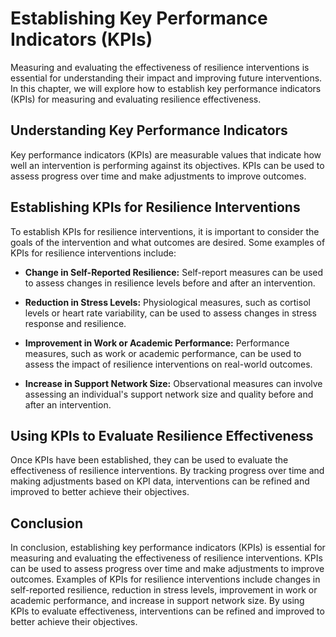 Establishing Key Performance Indicators (KPIs)
============================================================================================================

Measuring and evaluating the effectiveness of resilience interventions is essential for understanding their impact and improving future interventions. In this chapter, we will explore how to establish key performance indicators (KPIs) for measuring and evaluating resilience effectiveness.

Understanding Key Performance Indicators
----------------------------------------

Key performance indicators (KPIs) are measurable values that indicate how well an intervention is performing against its objectives. KPIs can be used to assess progress over time and make adjustments to improve outcomes.

Establishing KPIs for Resilience Interventions
----------------------------------------------

To establish KPIs for resilience interventions, it is important to consider the goals of the intervention and what outcomes are desired. Some examples of KPIs for resilience interventions include:

* **Change in Self-Reported Resilience:** Self-report measures can be used to assess changes in resilience levels before and after an intervention.

* **Reduction in Stress Levels:** Physiological measures, such as cortisol levels or heart rate variability, can be used to assess changes in stress response and resilience.

* **Improvement in Work or Academic Performance:** Performance measures, such as work or academic performance, can be used to assess the impact of resilience interventions on real-world outcomes.

* **Increase in Support Network Size:** Observational measures can involve assessing an individual's support network size and quality before and after an intervention.

Using KPIs to Evaluate Resilience Effectiveness
-----------------------------------------------

Once KPIs have been established, they can be used to evaluate the effectiveness of resilience interventions. By tracking progress over time and making adjustments based on KPI data, interventions can be refined and improved to better achieve their objectives.

Conclusion
----------

In conclusion, establishing key performance indicators (KPIs) is essential for measuring and evaluating the effectiveness of resilience interventions. KPIs can be used to assess progress over time and make adjustments to improve outcomes. Examples of KPIs for resilience interventions include changes in self-reported resilience, reduction in stress levels, improvement in work or academic performance, and increase in support network size. By using KPIs to evaluate effectiveness, interventions can be refined and improved to better achieve their objectives.
